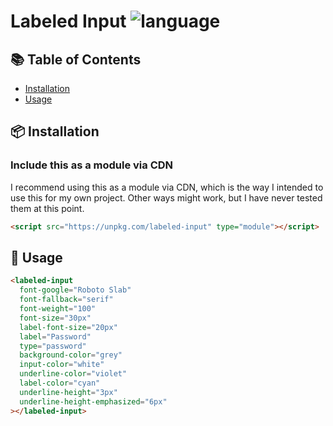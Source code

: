 # Labeled Input ![language](https://img.shields.io/badge/language-javascript-blue.svg)

## :books: Table of Contents

- [Installation](#package-installation)
- [Usage](#rocket-usage)

## :package: Installation

### Include this as a module via CDN

I recommend using this as a module via CDN, which is the way I intended to use this for my own project. Other ways might work, but I have never tested them at this point.

```html
<script src="https://unpkg.com/labeled-input" type="module"></script>
```

## :rocket: Usage

```html
<labeled-input
  font-google="Roboto Slab"
  font-fallback="serif"
  font-weight="100"
  font-size="30px"
  label-font-size="20px"
  label="Password"
  type="password"
  background-color="grey"
  input-color="white"
  underline-color="violet"
  label-color="cyan"
  underline-height="3px"
  underline-height-emphasized="6px"
></labeled-input>
```

